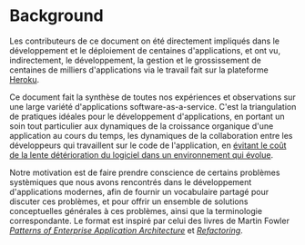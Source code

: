 Background
==========

Les contributeurs de ce document on été directement impliqués dans le développement et le déploiement de centaines d'applications, et ont vu, indirectement, le développement, la gestion et le grossissement de centaines de milliers d'applications via le travail fait sur la plateforme [Heroku](http://www.heroku.com/).

Ce document fait la synthèse de toutes nos expériences et observations sur une large variété d'applications software-as-a-service. C'est la triangulation de pratiques idéales pour le développement d'applications, en portant un soin tout particulier aux dynamiques de la croissance organique d'une application au cours du temps, les dynamiques de la collaboration entre les développeurs qui travaillent sur le code de l'application, en [évitant le coût de la lente détérioration du logiciel dans un environnement qui évolue](http://blog.heroku.com/archives/2011/6/28/the_new_heroku_4_erosion_resistance_explicit_contracts/).

Notre motivation est de faire prendre conscience de certains problèmes systèmiques que nous avons rencontrés dans le développement d'applications modernes, afin de fournir un vocabulaire partagé pour discuter ces problèmes, et pour offrir un ensemble de solutions conceptuelles générales à ces problèmes, ainsi que la terminologie correspondante. Le format est inspiré par celui des livres de Martin Fowler *[Patterns of Enterprise Application Architecture](http://books.google.com/books/about/Patterns_of_enterprise_application_archi.html?id=FyWZt5DdvFkC)* et *[Refactoring](http://books.google.com/books/about/Refactoring.html?id=1MsETFPD3I0C)*.

